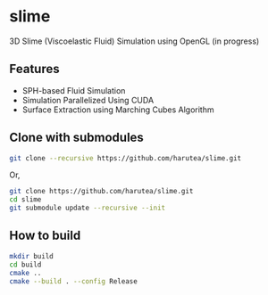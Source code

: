 # slime
3D Slime (Viscoelastic Fluid) Simulation using OpenGL (in progress)

## Features
- SPH-based Fluid Simulation
- Simulation Parallelized Using CUDA
- Surface Extraction using Marching Cubes Algorithm

## Clone with submodules
```bash
git clone --recursive https://github.com/harutea/slime.git
```
Or,
```bash
git clone https://github.com/harutea/slime.git
cd slime
git submodule update --recursive --init
```

## How to build
```bash
mkdir build
cd build
cmake ..
cmake --build . --config Release
```

